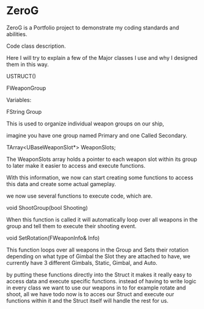 # ZeroG
 
 
ZeroG is a Portfolio project to demonstrate my coding standards and abilities.

Code class description.

Here I will try to explain a few of the Major classes I use and why I designed them in this way.


USTRUCT()

FWeaponGroup

Variables:

FString Group

This is used to organize individual weapon groups on our ship,

imagine you have one group named Primary and one Called Secondary.


TArray<UBaseWeaponSlot*> WeaponSlots;

The WeaponSlots array holds a pointer to each weapon slot within its group to later make it easier to access and execute functions.

With this information, we now can start creating some functions to access this data and create some actual gameplay.

we now use several functions to execute code, which are.


void ShootGroup(bool Shooting)

When this function is called it will automatically loop over all weapons in the group and tell them to execute their shooting event.


void SetRotation(FWeaponInfo& Info)

This function loops over all weapons in the Group and Sets their rotation depending on what type of Gimbal the Slot they are attached to have,
we currently have 3 different Gimbals, Static, Gimbal, and Auto.

by putting these functions directly into the Struct it makes it really easy to access data and execute specific functions.
instead of having to write logic in every class we want to use our weapons in to for example rotate and shoot,
all we have todo now is to acces our Struct and execute our functions within it and the Struct itself will handle the rest for us.